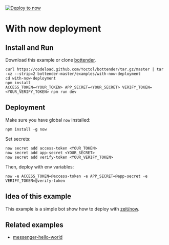 [![Deploy to now](https://deploy.now.sh/static/button.svg)](https://deploy.now.sh/?repo=https://github.com/Yoctol/bottender/tree/master/examples/with-now-deployment)

# With now deployment

## Install and Run

Download this example or clone [bottender](https://github.com/Yoctol/bottender).

```
curl https://codeload.github.com/Yoctol/bottender/tar.gz/master | tar -xz --strip=2 bottender-master/examples/with-now-deployment
cd with-now-deployment
npm install
ACCESS_TOKEN=<YOUR_TOKEN> APP_SECRET=<YOUR_SECRET> VERIFY_TOKEN=<YOUR_VERIFY_TOKEN> npm run dev
```

## Deployment

Make sure you have global `now` installed:

```
npm install -g now
```

Set secrets:

```
now secret add access-token <YOUR_TOKEN>
now secret add app-secret <YOUR_SECRET>
now secret add verify-token <YOUR_VERIFY_TOKEN>
```

Then, deploy with env variables:

```
now -e ACCESS_TOKEN=@access-token -e APP_SECRET=@app-secret -e VERIFY_TOKEN=@verify-token
```

## Idea of this example

This example is a simple bot show how to deploy with
[zeit/now](https://zeit.co/now).

## Related examples

* [messenger-hello-world](../messenger-hello-world)
